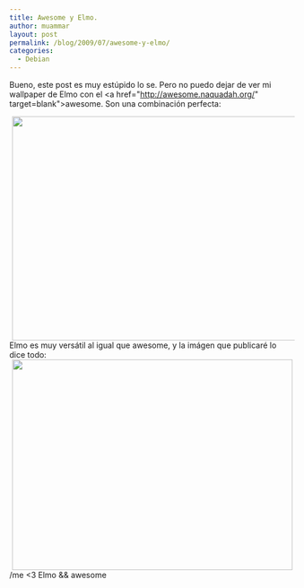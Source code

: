 ```yaml
---
title: Awesome y Elmo.
author: muammar
layout: post
permalink: /blog/2009/07/awesome-y-elmo/
categories:
  - Debian
---
```

Bueno, este post es muy estúpido lo se. Pero no puedo dejar de ver mi wallpaper de Elmo con el <a href="http://awesome.naquadah.org/" target=blank">awesome</a>. Son una combinación perfecta:  
<!-- s9ymdb:40 -->

<img class="serendipity_image_left" width="720" height="400" style="float: center; border: 0px; padding-left: 5px; padding-right: 5px;" src="/blog/uploads/Screenshot1.png" alt="" />  
Elmo es muy versátil al igual que awesome, y la imágen que publicaré lo dice todo:  
<!-- s9ymdb:42 -->

<img class="serendipity_image_left" width="500" height="376" style="float: center; border: 0px; padding-left: 5px; padding-right: 5px;" src="/blog/uploads/elmo.jpg" alt="" />  
/me <3 Elmo && awesome